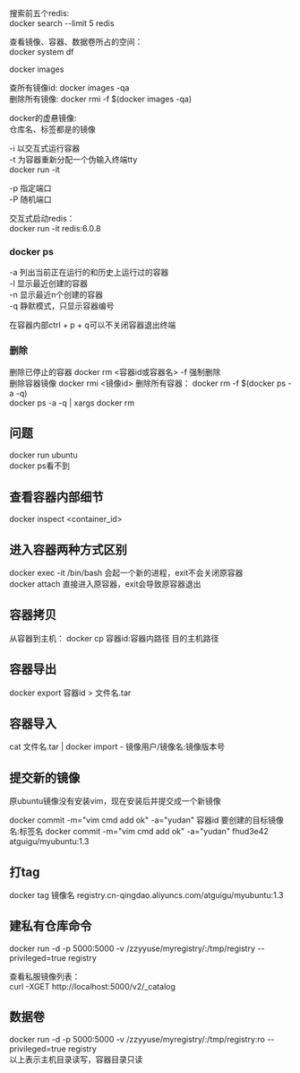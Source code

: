 
搜索前五个redis:  
docker search --limit 5 redis  

查看镜像、容器、数据卷所占的空间：  
docker system df

docker images

查所有镜像id: docker images -qa  
删除所有镜像: docker rmi -f $(docker images -qa)  

docker的虚悬镜像:  
仓库名、标签都是<none>的镜像


-i 以交互式运行容器  
-t 为容器重新分配一个伪输入终端tty    
docker run -it  

-p 指定端口  
-P 随机端口

交互式启动redis：  
docker run -it redis:6.0.8

### docker ps

-a 列出当前正在运行的和历史上运行过的容器  
-l 显示最近创建的容器  
-n 显示最近n个创建的容器  
-q 静默模式，只显示容器编号  

在容器内部ctrl + p + q可以不关闭容器退出终端  

### 删除

删除已停止的容器 docker rm <容器id或容器名> 
-f 强制删除  
删除容器镜像    docker rmi <镜像id>
删除所有容器：  docker rm -f $(docker ps -a -q)  
              docker ps -a -q | xargs docker rm  

## 问题

docker run ubuntu  
docker ps看不到  

## 查看容器内部细节

docker inspect <container_id>

## 进入容器两种方式区别

docker exec -it <container id> /bin/bash 会起一个新的进程，exit不会关闭原容器  
docker attach <container id> 直接进入原容器，exit会导致原容器退出  

## 容器拷贝

从容器到主机：  docker cp 容器id:容器内路径 目的主机路径  

## 容器导出

docker export 容器id > 文件名.tar

## 容器导入

cat 文件名.tar | docker import - 镜像用户/镜像名:镜像版本号

## 提交新的镜像

原ubuntu镜像没有安装vim，现在安装后并提交成一个新镜像

docker commit -m="vim cmd add ok" -a="yudan" 容器id 要创建的目标镜像名:标签名
docker commit -m="vim cmd add ok" -a="yudan" fhud3e42 atguigu/myubuntu:1.3

## 打tag

docker tag 镜像名 registry.cn-qingdao.aliyuncs.com/atguigu/myubuntu:1.3

## 建私有仓库命令

docker run -d -p 5000:5000 -v /zzyyuse/myregistry/:/tmp/registry --privileged=true registry

查看私服镜像列表：  
curl -XGET http://localhost:5000/v2/_catalog

## 数据卷

docker run -d -p 5000:5000 -v /zzyyuse/myregistry/:/tmp/registry:ro --privileged=true registry  
以上表示主机目录读写，容器目录只读  